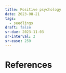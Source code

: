 ```yaml
---
title: Positive psychology
date: 2023-08-21
tags:
  - seedlings
draft: false
sr-due: 2023-11-03
sr-interval: 3
sr-ease: 250
---
```




# References

